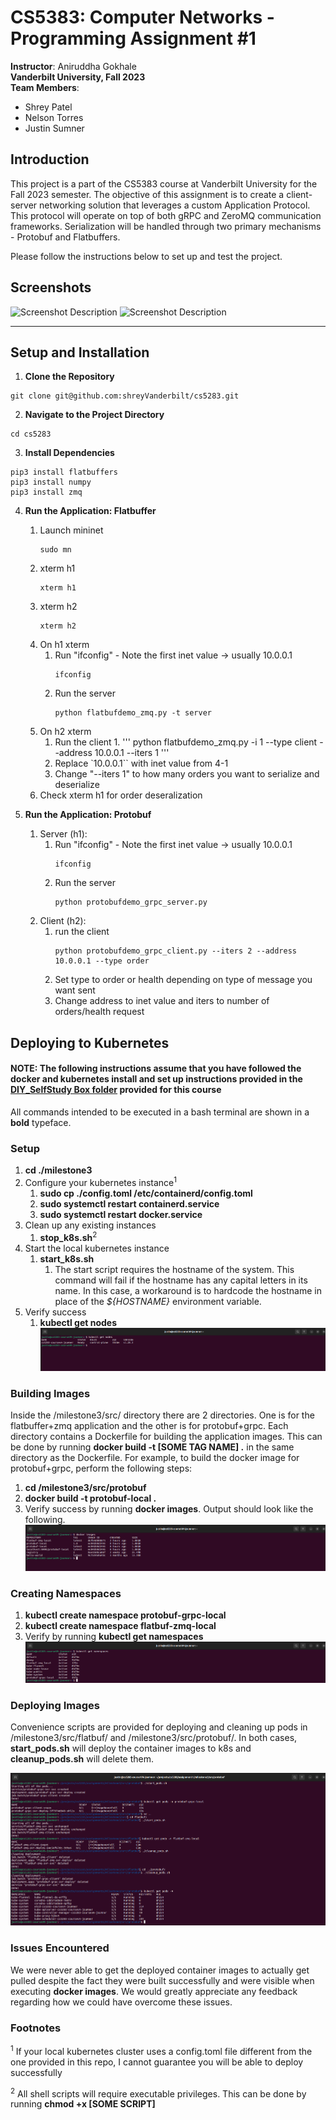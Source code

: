 # CS5383: Computer Networks - Programming Assignment #1

**Instructor**: Aniruddha Gokhale  
**Vanderbilt University, Fall 2023**  
**Team Members**: 
- Shrey Patel
- Nelson Torres
- Justin Sumner

## Introduction

This project is a part of the CS5383 course at Vanderbilt University for the Fall 2023 semester. The objective of this assignment is to create a client-server networking solution that leverages a custom Application Protocol. This protocol will operate on top of both gRPC and ZeroMQ communication frameworks. Serialization will be handled through two primary mechanisms - Protobuf and Flatbuffers.

Please follow the instructions below to set up and test the project.

## Screenshots

![Screenshot Description](URL_TO_SCREENSHOT1)
![Screenshot Description](URL_TO_SCREENSHOT2)

---

## Setup and Installation

1. **Clone the Repository**

```
git clone git@github.com:shreyVanderbilt/cs5283.git
```

2. **Navigate to the Project Directory**

```
cd cs5283
```
 

3. **Install Dependencies**

```sudo apt-get install python3-pip
pip3 install flatbuffers
pip3 install numpy
pip3 install zmq 
```

4. **Run the Application: Flatbuffer**
    1. Launch mininet
        ```
        sudo mn
        ```
    2. xterm h1
        ```
        xterm h1
        ```
    3. xterm h2
        ```
        xterm h2
        ```
    4. On h1 xterm
        1. Run "ifconfig" - Note the first inet value -> usually 10.0.0.1
            ```
            ifconfig
            ```
        2. Run the server
            ```
            python flatbufdemo_zmq.py -t server
            ```
    5. On h2 xterm
        1. Run the client
            1. 
            '''
            python flatbufdemo_zmq.py -i 1 --type client  --address 10.0.0.1 --iters 1
            '''
        2. Replace `10.0.0.1`` with inet value from 4-1
        3. Change "--iters 1" to how many orders you want to serialize and deserialize
    6. Check xterm h1 for order deseralization

5. **Run the Application: Protobuf**
    1. Server (h1):
        1. Run "ifconfig" - Note the first inet value -> usually 10.0.0.1
            ```
            ifconfig
            ```
        2. Run the server
            ```
            python protobufdemo_grpc_server.py
            ```
    2. Client (h2):
        1. run the client
            ```
            python protobufdemo_grpc_client.py --iters 2 --address 10.0.0.1 --type order
            ```
        2. Set type to order or health depending on type of message you want sent
        3. Change address to inet value and iters to number of orders/health request

## Deploying to Kubernetes

#### NOTE: The following instructions assume that you have followed the docker and kubernetes install and set up instructions provided in the [DIY_SelfStudy Box folder](https://vanderbilt.app.box.com/s/s50tqmzy6tb8kqp88c1up27eej9ssytf) provided for this course

All commands intended to be executed in a bash terminal are shown in a **bold** typeface.

### Setup



1. **cd ./milestone3**
2. Configure your kubernetes instance<sup>1</sup>
    1. **sudo cp ./config.toml /etc/containerd/config.toml**
    2. **sudo systemctl restart containerd.service**
    3. **sudo systemctl restart docker.service**
3. Clean up any existing instances
    1. **stop_k8s.sh**<sup>2</sup>
4. Start the local kubernetes instance
    1. **start_k8s.sh**
        1. The start script requires the hostname of the system. This command will fail if the hostname has any capital letters in its name. In this case, a workaround is to hardcode the hostname in place of the *${HOSTNAME}* environment variable.
5. Verify success
    1. **kubectl get nodes**
    ![Successful K8s Setup](/assignment1/screenshots/succesful_k8s_setup.png)
    

### Building Images

Inside the /milestone3/src/ directory there are 2 directories. One is for the flatbuffer+zmq application and the other is for protobuf+grpc. Each directory contains a Dockerfile for building the application images. This can be done by running **docker build -t [SOME TAG NAME] .** in the same directory as the Dockerfile. For example, to build the docker image for protobuf+grpc, perform the following steps:

1. **cd /milestone3/src/protobuf**
2. **docker build -t protobuf-local .**
3. Verify success by running **docker images**. Output should look like the following.
![Successful Docker Image Build](/assignment1/screenshots/built_docker_images.png)


### Creating Namespaces
1. **kubectl create namespace protobuf-grpc-local**
2. **kubectl create namespace flatbuf-zmq-local**
3. Verify by running **kubectl get namespaces**
![Created Namespaces](/assignment1/screenshots/namespaces.png)

### Deploying Images
Convenience scripts are provided for deploying and cleaning up pods in /milestone3/src/flatbuf/ and /milestone3/src/protobuf/. In both cases, **start_pods.sh** will deploy the container images to k8s and **cleanup_pods.sh** will delete them.

![Deploy container images to k8s](/assignment1/screenshots/starting_and_stopping_pods.png)


### Issues Encountered
We were never able to get the deployed container images to actually get pulled despite the fact they were built successfully and were visible when executing **docker images**. We would greatly appreciate any feedback regarding how we could have overcome these issues.


### Footnotes

<sup>1</sup> If your local kubernetes cluster uses a config.toml file different from the one provided in this repo, I cannot guarantee you will be able to deploy successfully

<sup>2</sup> All shell scripts will require executable privileges. This can be done by running **chmod +x [SOME SCRIPT]**
